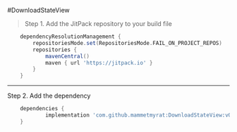 #DownloadStateView

>Step 1. Add the JitPack repository to your build file

```gradle
	dependencyResolutionManagement {
		repositoriesMode.set(RepositoriesMode.FAIL_ON_PROJECT_REPOS)
		repositories {
			mavenCentral()
			maven { url 'https://jitpack.io' }
		}
	}

`````
-------
Step 2. Add the dependency
```gradle
	dependencies {
	        implementation 'com.github.mammetmyrat:DownloadStateView:v0.1.0-alpha'
	}

